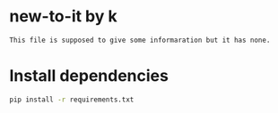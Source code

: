 # new-to-it by k
```bash
This file is supposed to give some informaration but it has none.
```

# Install dependencies 
```bash
pip install -r requirements.txt
```
